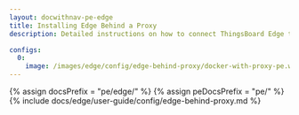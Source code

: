 ```yaml
---
layout: docwithnav-pe-edge
title: Installing Edge Behind a Proxy
description: Detailed instructions on how to connect ThingsBoard Edge to ThingsBoard Cloud behind a proxy.

configs:
  0:
    image: /images/edge/config/edge-behind-proxy/docker-with-proxy-pe.webp
---
```

{% assign docsPrefix = "pe/edge/" %}
{% assign peDocsPrefix = "pe/" %}
{% include docs/edge/user-guide/config/edge-behind-proxy.md %}